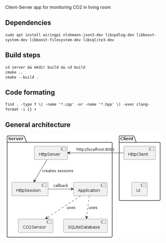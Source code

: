 Client-Server app for monitoring CO2 in living room

## Dependencies

```
sudo apt install wiringpi nlohmann-json3-dev libspdlog-dev libboost-system-dev libboost-filesystem-dev libsqlite3-dev
```

## Build steps

```
cd server && mkdir build && cd build 
cmake ..
cmake --build .
```

## Code formating

```
find . -type f \( -name '*.cpp' -or -name '*.hpp' \) -exec clang-format -i {} +
```

## General architecture

![general_arch](docs/general_arch.png)